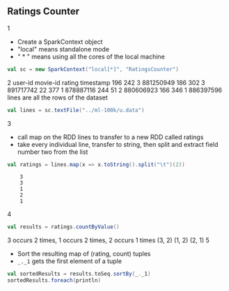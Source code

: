 ## Ratings Counter
1
* Create a SparkContext object
* "local" means standalone mode
* " * " means using all the cores of the local machine
```scala
val sc = new SparkContext("local[*]", "RatingsCounter")
```
2
	user-id  movie-id  rating  timestamp
	196      242       3       881250949
	186      302       3       891717742
	22       377       1       878887116
	244      51        2       880606923
	166      346       1       886397596
lines are all the rows of the dataset
```scala
val lines = sc.textFile("../ml-100k/u.data")
```
3
* call map on the RDD lines to transfer to a new RDD called ratings
* take every individual line, transfer to string, then split and extract field number two from the list
```scala
val ratings = lines.map(x => x.toString().split("\t")(2))
```
		3
		3
		1
		2
		1

4
```scala
val results = ratings.countByValue()
```
3 occurs 2 times, 1 occurs 2 times, 2 occurs 1 times 
	(3, 2)
	(1, 2)
	(2, 1)
5
* Sort the resulting map of (rating, count) tuples
* `_._1` gets the first element of a tuple
```scala
val sortedResults = results.toSeq.sortBy(_._1)
sortedResults.foreach(println)
```


